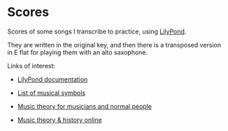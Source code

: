# Scores

Scores of some songs I transcribe to practice, using [LilyPond](http://www.lilypond.org/).

They are written in the original key, and then there is a transposed version in E flat for playing them with an alto saxophone.

Links of interest:

* [LilyPond documentation](http://lilypond.org/manuals.html)

* [List of musical symbols](http://en.wikipedia.org/wiki/List_of_musical_symbols)

* [Music theory for musicians and normal people](http://academic.udayton.edu/tobyrush/theorypages/)

* [Music theory & history online](http://www.dolmetsch.com/theoryintro.htm)
